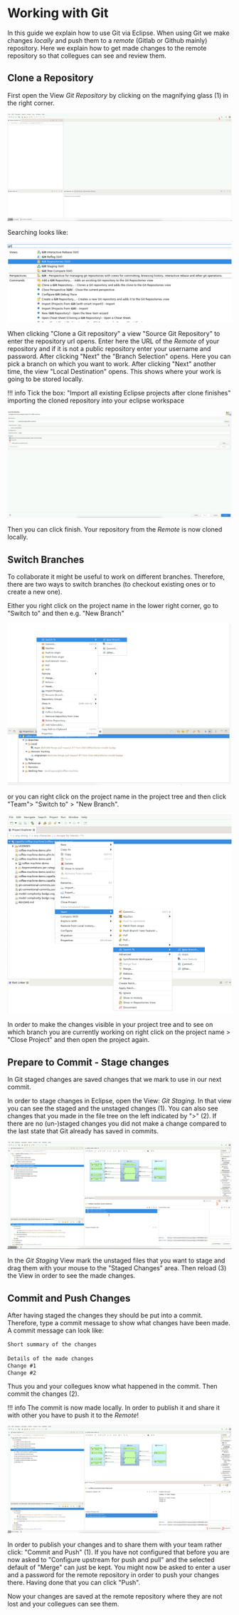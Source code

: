 <!--
 ~ SPDX-FileCopyrightText: Copyright DB Netz AG and the capella-collab-manager contributors
 ~ SPDX-License-Identifier: Apache-2.0
 -->

# Working with Git

In this guide we explain how to use Git via Eclipse. When using Git we make
changes _locally_ and push them to a _remote_ (Gitlab or Github mainly)
repository. Here we explain how to get made changes to the remote repository so
that collegues can see and review them.

## Clone a Repository

First open the View _Git Repository_ by clicking on the magnifying glass (1) in
the right corner.

![Step 1: Open View Search](working-with-git/search-view.png)

Searching looks like:

![Step 2: Search for View](working-with-git/search-git-repository-view.png)

When clicking "Clone a Git repository" a view "Source Git Repository" to enter
the repository url opens. Enter here the URL of the _Remote_ of your repository
and if it is not a public repository enter your username and password. After
clicking "Next" the "Branch Selection" opens. Here you can pick a branch on
which you want to work. After clicking "Next" another time, the view "Local
Destination" opens. This shows where your work is going to be stored locally.

 <!-- prettier-ignore -->

!!! info Tick the box: "Import all existing Eclipse projects after clone
finishes" importing the cloned repository into your eclipse workspace

![Step 3: Local Destination](working-with-git/local-destination.png)

Then you can click finish. Your repository from the _Remote_ is now cloned
locally.

## Switch Branches

To collaborate it might be useful to work on different branches. Therefore,
there are two ways to switch branches (to checkout existing ones or to create a
new one).

Either you right click on the project name in the lower right corner, go to
"Switch to" and then e.g. "New Branch"

![Step 4: Search for View](working-with-git/switch-branch-v1.png)

or you can right click on the project name in the project tree and then click
"Team"> "Switch to" > "New Branch".

![Step 5: Search for View](working-with-git/switch-branch-v2.png)

In order to make the changes visible in your project tree and to see on which
branch you are currently working on right click on the project name > "Close
Project" and then open the project again.

## Prepare to Commit - Stage changes

In Git staged changes are saved changes that we mark to use in our next commit.

In order to stage changes in Eclipse, open the View: _Git Staging_. In that
view you can see the staged and the unstaged changes (1). You can also see
changes that you made in the file tree on the left indicated by ">" (2). If
there are no (un-)staged changes you did not make a change compared to the last
state that Git already has saved in commits.

![Step 6: Search for View](working-with-git/unstaged-changes.png)

In the _Git Staging_ View mark the unstaged files that you want to stage and
drag them with your mouse to the "Staged Changes" area. Then reload (3) the
View in order to see the made changes.

## Commit and Push Changes

After having staged the changes they should be put into a commit. Therefore,
type a commit message to show what changes have been made. A commit message can
look like:

```
Short summary of the changes

Details of the made changes
Change #1
Change #2
```

Thus you and your collegues know what happened in the commit. Then commit the
changes (2).

<!-- prettier-ignore -->
!!! info
    The commit is now made locally. In order to publish it and share it with other you have to push it to the *Remote*!

![Step 7: Search for View](working-with-git/staged-changes.png)

In order to publish your changes and to share them with your team rather click:
"Commit and Push" (1). If you have not configured that before you are now asked
to "Configure upstream for push and pull" and the selected default of "Merge"
can just be kept. You might now be asked to enter a user and a password for the
remote repository in order to push your changes there. Having done that you can
click "Push".

Now your changes are saved at the remote repository where they are not lost and
your collegues can see them.
